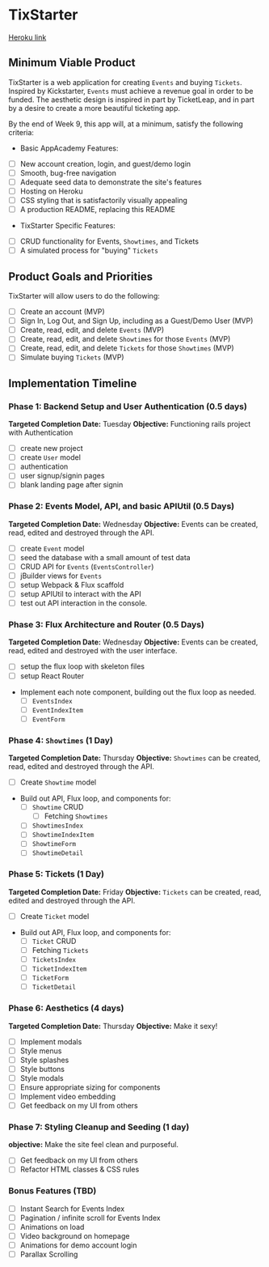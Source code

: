# TixStarter

[Heroku link][heroku]

[heroku]: http://www.herokuapp.com

## Minimum Viable Product

TixStarter is a web application for creating `Events` and buying `Tickets`. Inspired by Kickstarter, `Events` must achieve a revenue goal in order to be funded. The aesthetic design is inspired in part by TicketLeap, and in part by a desire to create a more beautiful ticketing app.

By the end of Week 9, this app will, at a minimum, satisfy the following criteria:

* Basic AppAcademy Features:

- [ ] New account creation, login, and guest/demo login
- [ ] Smooth, bug-free navigation
- [ ] Adequate seed data to demonstrate the site's features
- [ ] Hosting on Heroku
- [ ] CSS styling that is satisfactorily visually appealing
- [ ] A production README, replacing this README

* TixStarter Specific Features:

- [ ] CRUD functionality for Events, `Showtimes`, and Tickets
- [ ] A simulated process for "buying" `Tickets`

## Product Goals and Priorities

TixStarter will allow users to do the following:

- [ ] Create an account (MVP)
- [ ] Sign In, Log Out, and Sign Up, including as a Guest/Demo User (MVP)
- [ ] Create, read, edit, and delete `Events` (MVP)
- [ ] Create, read, edit, and delete `Showtimes` for those `Events` (MVP)
- [ ] Create, read, edit, and delete `Tickets` for those `Showtimes` (MVP)
- [ ] Simulate buying `Tickets` (MVP)

## Implementation Timeline

### Phase 1: Backend Setup and User Authentication (0.5 days)

**Targeted Completion Date:** Tuesday
**Objective:** Functioning rails project with Authentication

- [ ] create new project
- [ ] create `User` model
- [ ] authentication
- [ ] user signup/signin pages
- [ ] blank landing page after signin

### Phase 2: Events Model, API, and basic APIUtil (0.5 Days)

**Targeted Completion Date:** Wednesday
**Objective:** Events can be created, read, edited and destroyed through the API.

- [ ] create `Event` model
- [ ] seed the database with a small amount of test data
- [ ] CRUD API for `Events` (`EventsController`)
- [ ] jBuilder views for `Events`
- [ ] setup Webpack & Flux scaffold
- [ ] setup APIUtil to interact with the API
- [ ] test out API interaction in the console.

### Phase 3: Flux Architecture and Router (0.5 Days)

**Targeted Completion Date:** Wednesday
**Objective:** Events can be created, read, edited and destroyed with the user interface.

- [ ] setup the flux loop with skeleton files
- [ ] setup React Router
- Implement each note component, building out the flux loop as needed.
  - [ ] `EventsIndex`
  - [ ] `EventIndexItem`
  - [ ] `EventForm`

### Phase 4: `Showtimes` (1 Day)

**Targeted Completion Date:** Thursday
**Objective:** ``Showtimes`` can be created, read, edited and destroyed through the API.

  - [ ] Create `Showtime` model
  - Build out API, Flux loop, and components for:
    -  [ ] `Showtime` CRUD
	   - [ ] Fetching `Showtimes`
     - [ ] `ShowtimesIndex`
     - [ ] `ShowtimeIndexItem`
     - [ ] `ShowtimeForm`
     - [ ] `ShowtimeDetail`

### Phase 5: Tickets (1 Day)

**Targeted Completion Date:** Friday
**Objective:** `Tickets` can be created, read, edited and destroyed through the API.

- [ ] Create `Ticket` model
- Build out API, Flux loop, and components for:
   - [ ] `Ticket` CRUD
   - [ ] Fetching `Tickets`
   - [ ] `TicketsIndex`
   - [ ] `TicketIndexItem`
   - [ ] `TicketForm`
   - [ ] `TicketDetail`

### Phase 6: Aesthetics (4 days)

**Targeted Completion Date:** Thursday
**Objective:** Make it sexy!

- [ ] Implement modals
- [ ] Style menus
- [ ] Style splashes
- [ ] Style buttons
- [ ] Style modals
- [ ] Ensure appropriate sizing for components
- [ ] Implement video embedding
- [ ] Get feedback on my UI from others

### Phase 7: Styling Cleanup and Seeding (1 day)

**objective:** Make the site feel clean and purposeful.

- [ ] Get feedback on my UI from others
- [ ] Refactor HTML classes & CSS rules

### Bonus Features (TBD)
- [ ] Instant Search for Events Index
- [ ] Pagination / infinite scroll for Events Index
- [ ] Animations on load
- [ ] Video background on homepage
- [ ] Animations for demo account login
- [ ] Parallax Scrolling
